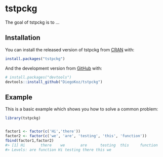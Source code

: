 
<!-- README.md is generated from README.Rmd. Please edit that file -->

# tstpckg

<!-- badges: start -->

<!-- badges: end -->

The goal of tstpckg is to …

## Installation

You can install the released version of tstpckg from
[CRAN](https://CRAN.R-project.org) with:

``` r
install.packages("tstpckg")
```

And the development version from [GitHub](https://github.com/) with:

``` r
# install.packages("devtools")
devtools::install_github("DiegoKoz/tstpckg")
```

## Example

This is a basic example which shows you how to solve a common problem:

``` r
library(tstpckg)


factor1 <- factor(c('Hi','there'))
factor2 <- factor(c('we', 'are', 'testing', 'this', 'function'))
fbind(factor1,factor2)
#> [1] Hi       there    we       are      testing  this     function
#> Levels: are function Hi testing there this we
```
